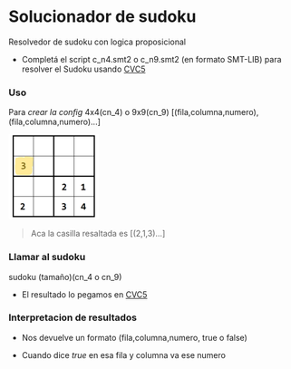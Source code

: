 # Solucionador de sudoku
Resolvedor de sudoku con logica proposicional
* Completá el script c_n4.smt2 o c_n9.smt2 (en formato SMT-LIB)
para resolver el Sudoku usando [CVC5](<https://cvc5.github.io/app/>)

### Uso

Para *crear la config*  4x4(cn_4) o 9x9(cn_9) 
[(fila,columna,numero),(fila,columna,numero)...]

![sudoku2x2](image.png)
> Aca la casilla resaltada es [(2,1,3)...]

### Llamar al sudoku

sudoku (tamaño)(cn_4 o cn_9)

* El resultado lo pegamos en [CVC5](<https://cvc5.github.io/app/>)

### Interpretacion de resultados    

* Nos devuelve un formato (fila,columna,numero, true o false) 

* Cuando dice *true* en esa fila y columna va ese numero